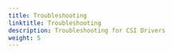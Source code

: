 ```yaml
---
title: Troubleshooting
linktitle: Troubleshooting
description: Troubleshooting for CSI Drivers
weight: 5
---
```

